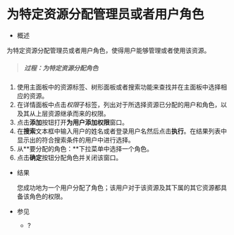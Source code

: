 # 为特定资源分配管理员或者用户角色

* 概述

为特定资源分配管理员或者用户角色，使得用户能够管理或者使用该资源。

> ##### 过程：为特定资源分配角色

1. 使用主面板中的资源标签、树形面板或者搜索功能来查找并在主面板中选择相应的资源。
1. 在详情面板中点击*权限*子标签，列出对于所选择资源已分配的用户和角色，以及其从上层资源继承而来的权限。
1. 点击**添加**按钮打开**为用户添加权限**窗口。
1. 在**搜索**文本框中输入用户的姓名或者登录用户名然后点击**执行**。在结果列表中显示出的符合搜索条件的用户中进行选择。
1. 从**要分配的角色：**下拉菜单中选择一个角色。
1. 点击**确定**按钮分配角色并关闭该窗口。

* 结果

  您成功地为一个用户分配了角色；该用户对于该资源及其下属的其它资源都具备该角色的权限。

* 参见

  * ?
